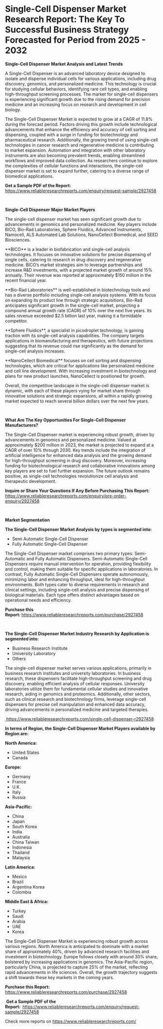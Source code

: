 <p><h1>Single-Cell Dispenser Market Research Report: The Key To Successful Business Strategy Forecasted for Period from 2025 - 2032</h1></p><p><strong>Single-Cell Dispenser Market Analysis and Latest Trends</strong></p>
<p><p>A Single-Cell Dispenser is an advanced laboratory device designed to isolate and dispense individual cells for various applications, including drug discovery, genomics, and personalized medicine. This technology is crucial for studying cellular behaviors, identifying rare cell types, and enabling high-throughput screening processes. The market for single-cell dispensers is experiencing significant growth due to the rising demand for precision medicine and an increasing focus on research and development in cell biology.</p><p>The Single-Cell Dispenser Market is expected to grow at a CAGR of 11.8% during the forecast period. Factors driving this growth include technological advancements that enhance the efficiency and accuracy of cell sorting and dispensing, coupled with a surge in funding for biotechnology and pharmaceutical research. Additionally, the growing trend of using single-cell technologies in cancer research and regenerative medicine is contributing to market expansion. Automation and integration with other laboratory instruments are also becoming prevalent trends, enabling streamlined workflows and improved data collection. As researchers continue to explore the complexities of cellular functions and interactions, the single-cell dispenser market is set to expand further, catering to a diverse range of biomedical applications.</p></p>
<p><strong>Get a Sample PDF of the Report:&nbsp;</strong> <a href="https://www.reliableresearchreports.com/enquiry/request-sample/2927458?utm_campaign=2243&utm_medium=2&utm_source=Github&utm_content=ia&utm_term=12032025&utm_id=single-cell-dispenser">https://www.reliableresearchreports.com/enquiry/request-sample/2927458</a></p>
<p>&nbsp;</p>
<p><strong>Single-Cell Dispenser Major Market Players</strong></p>
<p><p>The single-cell dispenser market has seen significant growth due to advancements in genomics and personalized medicine. Key players include BICO, Bio-Rad Laboratories, Sphere Fluidics, Advanced Instruments, Namocell, ALS Automated Lab Solutions, NanoCellect Biomedical, and SEED Biosciences.</p><p>**BICO** is a leader in biofabrication and single-cell analysis technologies. It focuses on innovative solutions for precise dispensing of single cells, catering to research in drug discovery and regenerative medicine. BICO’s market strategies aim to leverage partnerships and increase R&D investments, with a projected market growth of around 15% annually. Their revenue was reported at approximately $150 million in the recent financial year.</p><p>**Bio-Rad Laboratories** is well-established in biotechnology tools and has a diverse portfolio including single-cell analysis systems. With its focus on expanding its product line through strategic acquisitions, Bio-Rad anticipates significant growth in the single-cell market, projecting a compound annual growth rate (CAGR) of 10% over the next five years. Its sales revenue exceeded $2.5 billion last year, making it a formidable competitor.</p><p>**Sphere Fluidics**, a specialist in picodroplet technology, is gaining traction with its single-cell analysis capabilities. The company targets applications in biomanufacturing and therapeutics, with future projections suggesting that its revenue could rise significantly as the demand for single-cell analysis increases. </p><p>**NanoCellect Biomedical** focuses on cell sorting and dispensing technologies, which are critical for applications like personalized medicine and cell line development. With increasing investment in biotechnology and plans for new product launches, NanoCellect is positioned for growth.</p><p>Overall, the competitive landscape in the single-cell dispenser market is dynamic, with each of these players vying for market share through innovative solutions and strategic expansions, all within a rapidly growing market expected to reach several billion dollars over the next few years.</p></p>
<p>&nbsp;</p>
<p><strong>What Are The Key Opportunities For Single-Cell Dispenser Manufacturers?</strong></p>
<p><p>The Single-Cell Dispenser market is experiencing robust growth, driven by advancements in genomics and personalized medicine. Valued at approximately $200 million in 2023, the market is projected to expand at a CAGR of over 10% through 2030. Key trends include the integration of artificial intelligence for enhanced data analysis and the growing demand for high-throughput screening in drug discovery. Moreover, increasing funding for biotechnological research and collaborative innovations among key players are set to fuel further expansion. The future outlook remains positive, as single-cell technologies revolutionize cell analysis and therapeutic development.</p></p>
<p><strong>Inquire or Share Your Questions If Any Before Purchasing This Report:</strong> <a href="https://www.reliableresearchreports.com/enquiry/pre-order-enquiry/2927458?utm_campaign=2243&utm_medium=2&utm_source=Github&utm_content=ia&utm_term=12032025&utm_id=single-cell-dispenser">https://www.reliableresearchreports.com/enquiry/pre-order-enquiry/2927458</a></p>
<p>&nbsp;</p>
<p><strong>Market Segmentation</strong></p>
<p><strong>The Single-Cell Dispenser Market Analysis by types is segmented into:</strong></p>
<p><ul><li>Semi Automatic Single-Cell Dispenser</li><li>Fully Automatic Single-Cell Dispenser</li></ul></p>
<p><p>The Single-Cell Dispenser market comprises two primary types: Semi-Automatic and Fully Automatic Dispensers. Semi-Automatic Single-Cell Dispensers require manual intervention for operation, providing flexibility and control, making them suitable for specific applications in laboratories. In contrast, Fully Automatic Single-Cell Dispensers operate autonomously, minimizing labor and enhancing throughput, ideal for high-throughput environments. Both types cater to diverse requirements in research and clinical settings, including single-cell analysis and precise dispensing of biological materials. Each type offers distinct advantages based on operational needs and efficiency.</p></p>
<p><strong>Purchase this Report:&nbsp;</strong><a href="https://www.reliableresearchreports.com/purchase/2927458?utm_campaign=2243&utm_medium=2&utm_source=Github&utm_content=ia&utm_term=12032025&utm_id=single-cell-dispenser">https://www.reliableresearchreports.com/purchase/2927458</a></p>
<p>&nbsp;</p>
<p><strong>The Single-Cell Dispenser Market Industry Research by Application is segmented into:</strong></p>
<p><ul><li>Business Research Institute</li><li>University Laboratory</li><li>Others</li></ul></p>
<p><p>The single-cell dispenser market serves various applications, primarily in business research institutes and university laboratories. In business research, these dispensers facilitate high-throughput screening and drug discovery, enabling efficient analysis of cellular responses. University laboratories utilize them for fundamental cellular studies and innovative research, aiding in genomics and proteomics. Additionally, other sectors, such as clinical research and biotechnology firms, leverage single-cell dispensers for precise cell manipulation and enhanced data accuracy, driving advancements in personalized medicine and targeted therapies.</p></p>
<p><a href="https://www.reliableresearchreports.com/single-cell-dispenser-r2927458?utm_campaign=2243&utm_medium=2&utm_source=Github&utm_content=ia&utm_term=12032025&utm_id=single-cell-dispenser">&nbsp;https://www.reliableresearchreports.com/single-cell-dispenser-r2927458</a></p>
<p><strong>In terms of Region, the Single-Cell Dispenser Market Players available by Region are:</strong></p>
<p>
    <p> <strong> North America: </strong>
        <ul>
            <li>United States</li>
            <li>Canada</li>
        </ul>
        </p> 
    <p> <strong> Europe: </strong>
        <ul>
            <li>Germany</li>
            <li>France</li>
            <li>U.K.</li>
            <li>Italy</li>
            <li>Russia</li>
        </ul>
        </p> 
    <p> <strong> Asia-Pacific: </strong>
        <ul>
            <li>China</li>
            <li>Japan</li>
            <li>South Korea</li>
            <li>India</li>
            <li>Australia</li>
            <li>China Taiwan</li>
            <li>Indonesia</li>
            <li>Thailand</li>
            <li>Malaysia</li>
        </ul>
        </p> 
    <p> <strong> Latin America: </strong>
        <ul>
            <li>Mexico</li>
            <li>Brazil</li>
            <li>Argentina Korea</li>
            <li>Colombia</li>
        </ul>
        </p> 
    <p> <strong> Middle East & Africa: </strong>
        <ul>
            <li>Turkey</li>
            <li>Saudi</li>
            <li>Arabia</li>
            <li>UAE</li>
            <li>Korea</li>
        </ul>
    </p>
    </p>
<p><p>The Single-Cell Dispenser Market is experiencing robust growth across various regions. North America is anticipated to dominate with a market share of approximately 40%, driven by advanced research facilities and investment in biotechnology. Europe follows closely with around 30% share, bolstered by increasing applications in genomics. The Asia-Pacific region, particularly China, is projected to capture 25% of the market, reflecting rapid advancements in life sciences. Overall, the growth trajectory suggests a shift towards these key markets in the coming years.</p></p>
<p><strong>Purchase this Report: </strong><a href="https://www.reliableresearchreports.com/purchase/2927458?utm_campaign=2243&utm_medium=2&utm_source=Github&utm_content=ia&utm_term=12032025&utm_id=single-cell-dispenser">https://www.reliableresearchreports.com/purchase/2927458</a></p>
<p>&nbsp;<strong>Get a Sample PDF of the Report:&nbsp;&nbsp;</strong><a href="https://www.reliableresearchreports.com/enquiry/request-sample/2927458?utm_campaign=2243&utm_medium=2&utm_source=Github&utm_content=ia&utm_term=12032025&utm_id=single-cell-dispenser">https://www.reliableresearchreports.com/enquiry/request-sample/2927458</a></p>
<p><strong></strong></p>
<p>Check more reports on <a href="https://www.reliableresearchreports.com/?utm_campaign=2243&utm_medium=2&utm_source=Github&utm_content=ia&utm_term=12032025&utm_id=single-cell-dispenser">https://www.reliableresearchreports.com/</a></p>